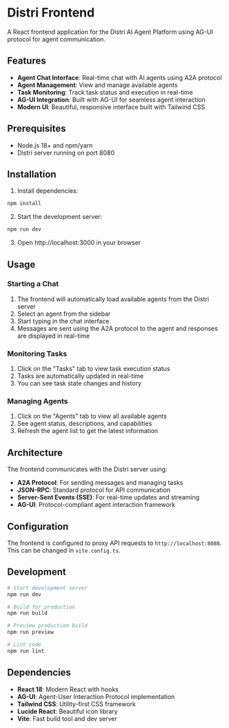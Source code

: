 # Distri Frontend

A React frontend application for the Distri AI Agent Platform using AG-UI protocol for agent communication.

## Features

- **Agent Chat Interface**: Real-time chat with AI agents using A2A protocol
- **Agent Management**: View and manage available agents
- **Task Monitoring**: Track task status and execution in real-time
- **AG-UI Integration**: Built with AG-UI for seamless agent interaction
- **Modern UI**: Beautiful, responsive interface built with Tailwind CSS

## Prerequisites

- Node.js 18+ and npm/yarn
- Distri server running on port 8080

## Installation

1. Install dependencies:
```bash
npm install
```

2. Start the development server:
```bash
npm run dev
```

3. Open http://localhost:3000 in your browser

## Usage

### Starting a Chat
1. The frontend will automatically load available agents from the Distri server
2. Select an agent from the sidebar
3. Start typing in the chat interface
4. Messages are sent using the A2A protocol to the agent and responses are displayed in real-time

### Monitoring Tasks
1. Click on the "Tasks" tab to view task execution status
2. Tasks are automatically updated in real-time
3. You can see task state changes and history

### Managing Agents
1. Click on the "Agents" tab to view all available agents
2. See agent status, descriptions, and capabilities
3. Refresh the agent list to get the latest information

## Architecture

The frontend communicates with the Distri server using:
- **A2A Protocol**: For sending messages and managing tasks
- **JSON-RPC**: Standard protocol for API communication
- **Server-Sent Events (SSE)**: For real-time updates and streaming
- **AG-UI**: Protocol-compliant agent interaction framework

## Configuration

The frontend is configured to proxy API requests to `http://localhost:8080`. This can be changed in `vite.config.ts`.

## Development

```bash
# Start development server
npm run dev

# Build for production
npm run build

# Preview production build
npm run preview

# Lint code
npm run lint
```

## Dependencies

- **React 18**: Modern React with hooks
- **AG-UI**: Agent-User Interaction Protocol implementation
- **Tailwind CSS**: Utility-first CSS framework
- **Lucide React**: Beautiful icon library
- **Vite**: Fast build tool and dev server